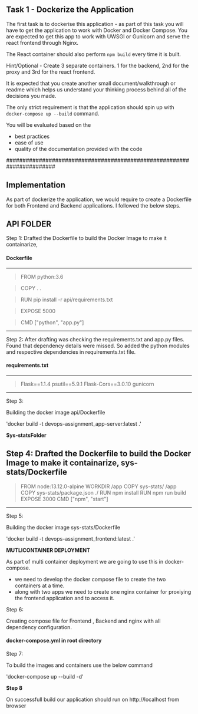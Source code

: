 ## Task 1 - Dockerize the Application

The first task is to dockerise this application - as part of this task you will have to get the application to work with Docker and Docker Compose. You are expected to get this app to work with UWSGI or Gunicorn and serve the react frontend through Nginx. 

The React container should also perform `npm build` every time it is built.

Hint/Optional - Create 3 separate containers. 1 for the backend, 2nd for the proxy and 3rd for the react frontend.

It is expected that you create another small document/walkthrough or readme which helps us understand your thinking process behind all of the decisions you made. 

The only strict requirement is that the application should spin up with `docker-compose up --build` command. 

You will be evaluated based on the
* best practices
* ease of use
* quality of the documentation provided with the code

#######################################################################

## Implementation

As part of dockerize the application, we would require to create a Dockerfile for both Frontend and Backend applications. I followed the below steps.

## API FOLDER
Step 1: Drafted the Dockerfile to build the Docker Image to make it containarize, 
#### Dockerfile
---
> FROM python:3.6

> COPY . . 

> RUN pip install -r api/requirements.txt

> EXPOSE 5000

> CMD ["python", "app.py"]
---

Step 2:
After drafting was checking the requirements.txt and app.py files. Found that dependency details were missed. So added the python modules and respective dependencies in requirements.txt file. 
#### requirements.txt
---
> Flask==1.1.4
> psutil==5.9.1
> Flask-Cors==3.0.10
> gunicorn
---

Step 3:

Building the docker image api/Dockerfile

'docker build -t devops-assignment_app-server:latest .'

**Sys-statsFolder**

Step 4:
Drafted the Dockerfile to build the Docker Image to make it containarize, sys-stats/Dockerfile
---
> FROM node:13.12.0-alpine
> WORKDIR /app
> COPY sys-stats/ /app
> COPY sys-stats/package.json ./
> RUN npm install
> RUN npm run build
> EXPOSE 3000
> CMD ["npm", "start"]
---

Step 5:

Building the docker image sys-stats/Dockerfile

'docker build -t devops-assignment_frontend:latest .'

**MUTLICONTAINER DEPLOYMENT**

As part of multi container deployment we are going to use this in docker-compose. 
  - we need to develop the docker compose file to create the two containers at a time. 
  - along with two apps we need to create one nginx container for proxiying the frontend application and to access it.

Step 6:

Creating compose file for Frontend , Backend and nginx with all dependency configuration.

#### docker-compose.yml in root directory


Step 7:

To build the images and containers use the below command 

'docker-compose up --build -d'

**Step 8** 

On successfull build our application should run on http://localhost from browser